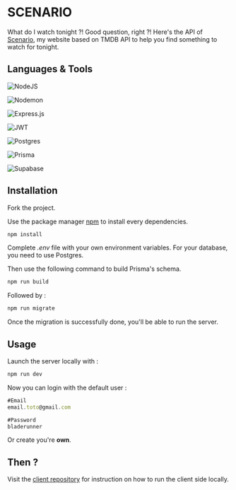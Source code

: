 # SCENARIO

What do I watch tonight ?! Good question, right ?!
Here's the API of [Scenario](https://scenario.vivianquerenet.com/), my website based on TMDB API to help you find something to watch for tonight.

## Languages & Tools
![NodeJS](https://img.shields.io/badge/node.js-6DA55F?style=for-the-badge&logo=node.js&logoColor=white)

![Nodemon](https://img.shields.io/badge/NODEMON-%23323330.svg?style=for-the-badge&logo=nodemon&logoColor=%BBDEAD)

![Express.js](https://img.shields.io/badge/express.js-%23404d59.svg?style=for-the-badge&logo=express&logoColor=%2361DAFB)

![JWT](https://img.shields.io/badge/JWT-black?style=for-the-badge&logo=JSON%20web%20tokens)

![Postgres](https://img.shields.io/badge/postgres-%23316192.svg?style=for-the-badge&logo=postgresql&logoColor=white)

![Prisma](https://img.shields.io/badge/Prisma-3982CE?style=for-the-badge&logo=Prisma&logoColor=white)

![Supabase](https://img.shields.io/badge/Supabase-3ECF8E?style=for-the-badge&logo=supabase&logoColor=white)

## Installation

Fork the project.

Use the package manager [npm](https://www.npmjs.com/) to install every dependencies.

```bash
npm install
```
Complete *.env* file with your own environment variables.
For your database, you need to use Postgres.

Then use the following command to build Prisma's schema.

```javascript
npm run build
```

Followed by :

```javascript
npm run migrate
```

Once the migration is successfully done, you'll be able to run the server.

## Usage

Launch the server locally with :

```javascript
npm run dev
``` 

Now you can login with the default user :
```javascript
#Email
email.toto@gmail.com

#Password
bladerunner
``` 

Or create you're **own**.

## Then ?

Visit the [client repository](https://github.com/LightQv/scenario-web-client) for instruction on how to run the client side locally.
